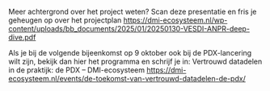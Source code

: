 


Meer achtergrond over het project weten? Scan deze presentatie en fris je geheugen op over het projectplan
https://dmi-ecosysteem.nl/wp-content/uploads/bb_documents/2025/01/20250130-VESDI-ANPR-deep-dive.pdf


Als je bij de volgende bijeenkomst op 9 oktober ook bij de PDX-lancering wilt zijn, bekijk dan hier het programma en schrijf je in: Vertrouwd datadelen in de praktijk: de PDX – DMI-ecosysteem
https://dmi-ecosysteem.nl/events/de-toekomst-van-vertrouwd-datadelen-de-pdx/
